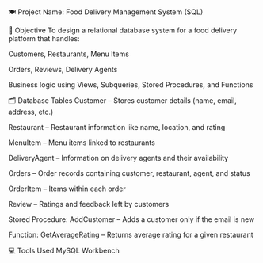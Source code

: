 🍽️ Project Name: Food Delivery Management System (SQL)


🎯 Objective
To design a relational database system for a food delivery platform that handles:

Customers, Restaurants, Menu Items

Orders, Reviews, Delivery Agents

Business logic using Views, Subqueries, Stored Procedures, and Functions

🗂️ Database Tables
Customer – Stores customer details (name, email, address, etc.)

Restaurant – Restaurant information like name, location, and rating

MenuItem – Menu items linked to restaurants

DeliveryAgent – Information on delivery agents and their availability

Orders – Order records containing customer, restaurant, agent, and status

OrderItem – Items within each order

Review – Ratings and feedback left by customers




Stored Procedure: AddCustomer – Adds a customer only if the email is new

Function: GetAverageRating – Returns average rating for a given restaurant

💻 Tools Used
MySQL Workbench

